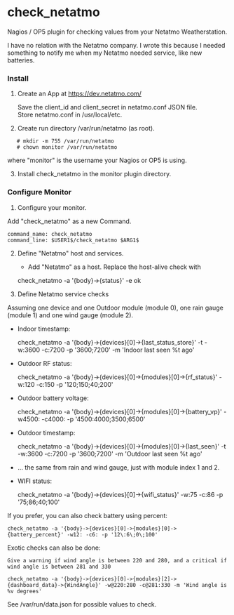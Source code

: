 check_netatmo
=============

Nagios / OP5 plugin for checking values from your Netatmo Weatherstation.

I have no relation with the Netatmo company. I wrote this because I needed
something to notify me when my Netatmo needed service, like new batteries.

### Install ###

1. Create an App at https://dev.netatmo.com/

   Save the client_id and client_secret in netatmo.conf JSON file.<br />
   Store netatmo.conf in /usr/local/etc.

2. Create run directory /var/run/netatmo (as root).

```
   # mkdir -m 755 /var/run/netatmo
   # chown monitor /var/run/netatmo
```

   where "monitor" is the username your Nagios or OP5 is using.

3. Install check_netatmo in the monitor plugin directory.

### Configure Monitor ###

1. Configure your monitor.

  Add "check_netatmo" as a new Command.

    command_name: check_netatmo
    command_line: $USER1$/check_netatmo $ARG1$

2. Define "Netatmo" host and services.

   - Add "Netatmo" as a host. Replace the host-alive check with

    check_netatmo -a '{body}->{status}' -e ok

3. Define Netatmo service checks

  Assuming one device and one Outdoor module (module 0), one rain gauge (module 1) and one wind gauge (module 2).

  - Indoor timestamp:

    check_netatmo -a '{body}->{devices}[0]->{last_status_store}' -t -w:3600 -c:7200 -p '3600\;7200' -m 'Indoor last seen %t ago'

  - Outdoor RF status:

    check_netatmo -a '{body}->{devices}[0]->{modules}[0]->{rf_status}' -w:120 -c:150 -p '120\;150\;40\;200'

  - Outdoor battery voltage:

    check_netatmo -a '{body}->{devices}[0]->{modules}[0]->{battery_vp}' -w4500: -c4000: -p '4500\:4000\;3500\;6500'

  - Outdoor timestamp:

    check_netatmo -a '{body}->{devices}[0]->{modules}[0]->{last_seen}' -t -w:3600 -c:7200 -p '3600\;7200' -m 'Outdoor last seen %t ago'

  - ... the same from rain and wind gauge, just with module index 1 and 2.

  - WIFI status:

    check_netatmo -a '{body}->{devices}[0]->{wifi_status}' -w:75 -c:86 -p '75\;86\;40\;100'

If you prefer, you can also check battery using percent:

    check_netatmo -a '{body}->{devices}[0]->{modules}[0]->{battery_percent}' -w12: -c6: -p '12\:6\;0\;100'

Exotic checks can also be done:

    Give a warning if wind angle is between 220 and 280, and a critical if wind angle is between 281 and 330

    check_netatmo -a '{body}->{devices}[0]->{modules}[2]->{dashboard_data}->{WindAngle}' -w@220:280 -c@281:330 -m 'Wind angle is %v degrees'

See /var/run/data.json for possible values to check.
